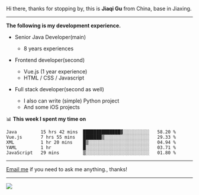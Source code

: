 Hi there, thanks for stopping by, this is **Jiaqi Gu** from China, base in Jiaxing.

---

**The following is my development experience.**

- Senior Java Developer(main)
  - 8 years experiences

- Frontend developer(second)
  - Vue.js (1 year experience)
  - HTML / CSS / Javascript
  
- Full stack developer(second as well)
  - I also can write (simple) Python project
  - And some iOS projects

📊 **This week I spent my time on**
<!--START_SECTION:waka-->
```text
Java         15 hrs 42 mins  ██████████████▓░░░░░░░░░░   58.20 % 
Vue.js       7 hrs 55 mins   ███████▒░░░░░░░░░░░░░░░░░   29.33 % 
XML          1 hr 20 mins    █▒░░░░░░░░░░░░░░░░░░░░░░░   04.94 % 
YAML         1 hr            █░░░░░░░░░░░░░░░░░░░░░░░░   03.71 % 
JavaScript   29 mins         ▒░░░░░░░░░░░░░░░░░░░░░░░░   01.80 % 
```
<!--END_SECTION:waka-->

---

[Email me](mailto:droidqw@gmail.com?subject=Hiring_from_GitHub) if you need to ask me anything., thanks!

---

![]( https://visitor-badge.glitch.me/badge?page_id=githubgujiaqi)
